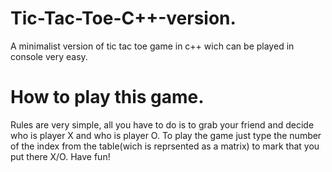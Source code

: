 # Tic-Tac-Toe-C++-version.
A minimalist version of tic tac toe game in c++ wich can be played in console very easy.
# How to play this game.

Rules are very simple, all you have to do is to grab your friend and decide who is player X and who is player O. To play the game just type the number of the index from the table(wich is reprsented as a matrix) to mark that you put there X/O. Have fun!
